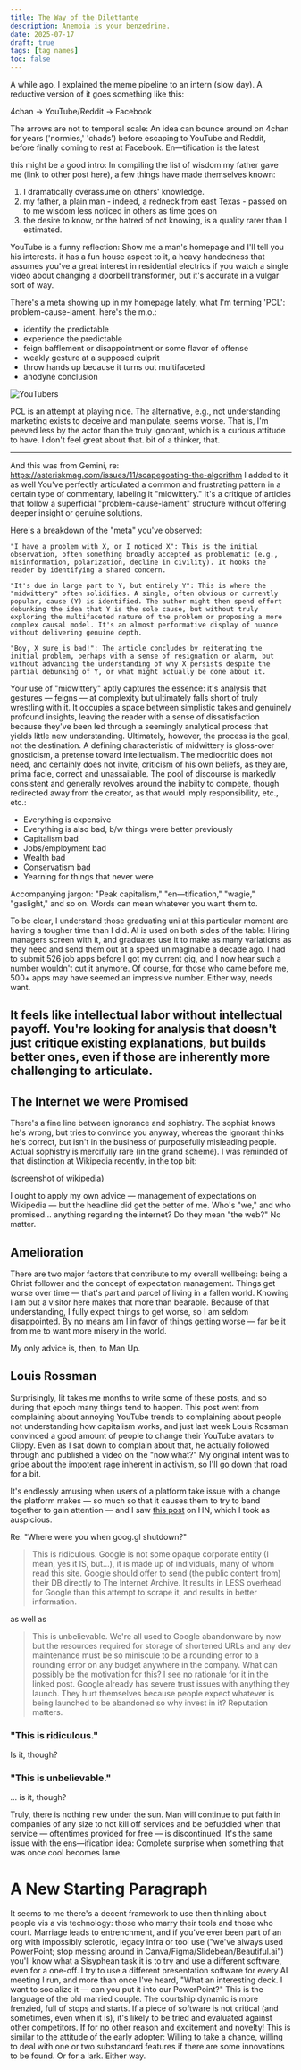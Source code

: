 ```yaml
---
title: The Way of the Dilettante
description: Anemoia is your benzedrine.
date: 2025-07-17
draft: true
tags: [tag names]
toc: false
---
```

A while ago, I explained the meme pipeline to an intern (slow day). A reductive version of it goes something like this:

4chan -> YouTube/Reddit -> Facebook

The arrows are not to temporal scale: An idea can bounce around on 4chan for years ('normies,' 'chads') before escaping to YouTube and Reddit, before finally coming to rest at Facebook. En—tification is the latest 

this might be a good intro: In compiling the list of wisdom my father gave me (link to other post here), a few things have made themselves known:
1. I dramatically overassume on others' knowledge.
2. my father, a plain man - indeed, a redneck from east Texas - passed on to me wisdom less noticed in others as time goes on
3. the desire to know, or the hatred of not knowing, is a quality rarer than I estimated.

YouTube is a funny reflection: Show me a man's homepage and I'll tell you his interests. it has a fun house aspect to it, a heavy handedness that assumes you've a great interest in residential electrics if you watch a single video about changing a doorbell transformer, but it's accurate in a vulgar sort of way.

There's a meta showing up in my homepage lately, what I'm terming 'PCL': problem-cause-lament. here's the m.o.:

- identify the predictable
- experience the predictable
- feign bafflement or disappointment or some flavor of offense
- weakly gesture at a supposed culprit
- throw hands up because it turns out multifaceted
- anodyne conclusion

![YouTubers](/images/2025-08-03-youtube.png)

PCL is an attempt at playing nice. The alternative, e.g., not understanding marketing exists to deceive and manipulate, seems worse. That is, I'm peeved less by the actor than the truly ignorant, which is a curious attitude to have. I don't feel great about that. bit of a thinker, that.

---
And this was from Gemini, re: https://asteriskmag.com/issues/11/scapegoating-the-algorithm I added to it as well
You've perfectly articulated a common and frustrating pattern in a certain type of commentary, labeling it "midwittery." It's a critique of articles that follow a superficial "problem-cause-lament" structure without offering deeper insight or genuine solutions.

Here's a breakdown of the "meta" you've observed:

    "I have a problem with X, or I noticed X": This is the initial observation, often something broadly accepted as problematic (e.g., misinformation, polarization, decline in civility). It hooks the reader by identifying a shared concern.

    "It's due in large part to Y, but entirely Y": This is where the "midwittery" often solidifies. A single, often obvious or currently popular, cause (Y) is identified. The author might then spend effort debunking the idea that Y is the sole cause, but without truly exploring the multifaceted nature of the problem or proposing a more complex causal model. It's an almost performative display of nuance without delivering genuine depth.

    "Boy, X sure is bad!": The article concludes by reiterating the initial problem, perhaps with a sense of resignation or alarm, but without advancing the understanding of why X persists despite the partial debunking of Y, or what might actually be done about it.

Your use of "midwittery" aptly captures the essence: it's analysis that gestures — feigns — at complexity but ultimately falls short of truly wrestling with it. It occupies a space between simplistic takes and genuinely profound insights, leaving the reader with a sense of dissatisfaction because they've been led through a seemingly analytical process that yields little new understanding. Ultimately, however, the process is the goal, not the destination. A defining characteristic of midwittery is gloss-over gnosticism, a pretense toward intellectualism. The mediocritic does not need, and certainly does not invite, criticism of his own beliefs, as they are, prima facie, correct and unassailable. The pool of discourse is markedly consistent and generally revolves around the inabiity to compete, though redirected away from the creator, as that would imply responsibility, etc., etc.:

- Everything is expensive
- Everything is also bad, b/w things were better previously
- Capitalism bad
- Jobs/employment bad
- Wealth bad
- Conservatism bad
- Yearning for things that never were

Accompanying jargon: "Peak capitalism," "en—tification," "wagie," "gaslight," and so on. Words can mean whatever you want them to.

To be clear, I understand those graduating uni at this particular moment are having a tougher time than I did. AI is used on both sides of the table: Hiring managers screen with it, and graduates use it to make as many variations as they need and send them out at a speed unimaginable a decade ago. I had to submit 526 job apps before I got my current gig, and I now hear such a number wouldn't cut it anymore. Of course, for those who came before me, 500+ apps may have seemed an impressive number. Either way, needs want. 

It feels like intellectual labor without intellectual payoff. You're looking for analysis that doesn't just critique existing explanations, but builds better ones, even if those are inherently more challenging to articulate.
---


## The Internet we were Promised
There's a fine line between ignorance and sophistry. The sophist knows he's wrong, but tries to convince you anyway, whereas the ignorant thinks he's correct, but isn't in the business of purposefully misleading people. Actual sophistry is mercifully rare (in the grand scheme). I was reminded of that distinction at Wikipedia recently, in the top bit:

(screenshot of wikipedia)

I ought to apply my own advice — management of expectations on Wikipedia — but the headline did get the better of me. Who's "we," and who promised... anything regarding the internet? Do they mean "the web?" No matter. 

## Amelioration
There are two major factors that contribute to my overall wellbeing: being a Christ follower and the concept of expectation management. Things get worse over time — that's part and parcel of living in a fallen world. Knowing I am but a visitor here makes that more than bearable. Because of that understanding, I fully expect things to get worse, so I am seldom disappointed. By no means am I in favor of things getting worse — far be it from me to want more misery in the world.

My only advice is, then, to Man Up.

## Louis Rossman
Surprisingly, Iit takes me months to write some of these posts, and so during that epoch many things tend to happen. This post went from complaining about annoying YouTube trends to complaining about people not understanding how capitalism works, and just last week Louis Rossman convinced a good amount of people to change their YouTube avatars to Clippy. Even as I sat down to complain about that, he actually followed through and published a video on the "now what?" My original intent was to gripe about the impotent rage inherent in activism, so I'll go down that road for a bit.

It's endlessly amusing when users of a platform take issue with a change the platform makes — so much so that it causes them to try to band together to gain attention — and I saw [this post](https://news.ycombinator.com/item?id=44877021) on HN, which I took as auspicious.

Re: "Where were you when goog.gl shutdown?"
> This is ridiculous.
Google is not some opaque corporate entity (I mean, yes it IS, but...), it is made up of individuals, many of whom read this site.
Google should offer to send (the public content from) their DB directly to The Internet Archive. It results in LESS overhead for Google than this attempt to scrape it, and results in better information.

as well as 

> This is unbelievable. We're all used to Google abandonware by now but the resources required for storage of shortened URLs and any dev maintenance must be so miniscule to be a rounding error to a rounding error on any budget anywhere in the company.
What can possibly be the motivation for this? I see no rationale for it in the linked post.
Google already has severe trust issues with anything they launch. They hurt themselves because people expect whatever is being launched to be abandoned so why invest in it? Reputation matters.

### "This is ridiculous."
Is it, though?

### "This is unbelievable."
... is it, though?

Truly, there is nothing new under the sun. Man will continue to put faith in companies of any size to not kill off services and be befuddled when that service — oftentimes provided for free — is discontinued. It's the same issue with the ens—ification idea: Complete surprise when something that was once cool becomes lame.

# A New Starting Paragraph
It seems to me there's a decent framework to use then thinking about people vis a vis technology: those who marry their tools and those who court. Marriage leads to entrenchment, and if you've ever been part of an org with impossibly sclerotic, legacy infra or tool use ("we've always used PowerPoint; stop messing around in Canva/Figma/Slidebean/Beautiful.ai") you'll know what a Sisyphean task it is to try and use a different software, even for a one-off. I try to use a different presentation software for every AI meeting I run, and more than once I've heard, "What an interesting deck. I want to socialize it — can you put it into our PowerPoint?" This is the language of the old married couple.
The courtship dynamic is more frenzied, full of stops and starts. If a piece of software is not critical (and sometimes, even when it is), it's likely to be tried and evaluated against other competitors. If for no other reason and excitement and novelty! This is similar to the attitude of the early adopter: Willing to take a chance, willing to deal with one or two substandard features if there are some innovations to be found. Or for a lark. Either way.
